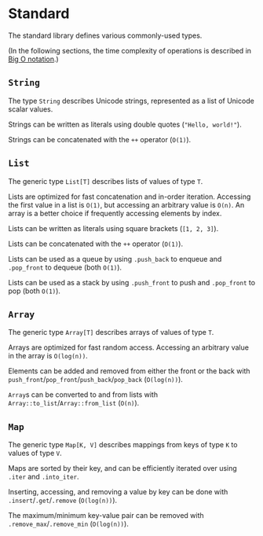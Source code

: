 # Standard

The standard library defines various commonly-used types.

(In the following sections, the time complexity of operations is described in
[Big O notation](https://en.wikipedia.org/wiki/Big_O_notation).)

## `String`

The type `String` describes Unicode strings, represented as a list of Unicode
scalar values.

Strings can be written as literals using double quotes (`"Hello, world!"`).

Strings can be concatenated with the `++` operator (`O(1)`).

## `List`

The generic type `List[T]` describes lists of values of type `T`.

Lists are optimized for fast concatenation and in-order iteration. Accessing the
first value in a list is `O(1)`, but accessing an arbitrary value is `O(n)`. An
array is a better choice if frequently accessing elements by index.

Lists can be written as literals using square brackets (`[1, 2, 3]`).

Lists can be concatenated with the `++` operator (`O(1)`).

Lists can be used as a queue by using `.push_back` to enqueue and `.pop_front`
to dequeue (both `O(1)`).

Lists can be used as a stack by using `.push_front` to push and `.pop_front` to
pop (both `O(1)`).

## `Array`

The generic type `Array[T]` describes arrays of values of type `T`.

Arrays are optimized for fast random access. Accessing an arbitrary value in the
array is `O(log(n))`.

Elements can be added and removed from either the front or the back with
`push_front`/`pop_front`/`push_back`/`pop_back` (`O(log(n))`).

`Array`s can be converted to and from lists with
`Array::to_list`/`Array::from_list` (`O(n)`).

## `Map`

The generic type `Map[K, V]` describes mappings from keys of type `K` to values
of type `V`.

Maps are sorted by their key, and can be efficiently iterated over using `.iter`
and `.into_iter`.

Inserting, accessing, and removing a value by key can be done with
`.insert`/`.get`/`.remove` (`O(log(n))`).

The maximum/minimum key-value pair can be removed with
`.remove_max`/`.remove_min` (`O(log(n))`).
